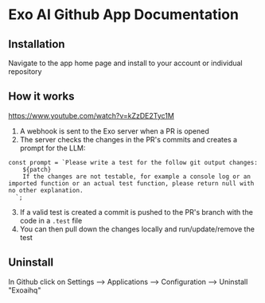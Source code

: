 # Exo AI Github App Documentation

## Installation

Navigate to the app home page and install to your account or individual repository

## How it works

https://www.youtube.com/watch?v=kZzDE2Tyc1M

1. A webhook is sent to the Exo server when a PR is opened
2. The server checks the changes in the PR's commits and creates a prompt for the LLM: 

```
const prompt = `Please write a test for the follow git output changes:
    ${patch}
    If the changes are not testable, for example a console log or an imported function or an actual test function, please return null with no other explanation.
  `;
```
3. If a valid test is created a commit is pushed to the PR's branch with the code in a `.test` file
4. You can then pull down the changes locally and run/update/remove the test

## Uninstall

In Github click on Settings --> Applications --> Configuration --> Uninstall "Exoaihq"




